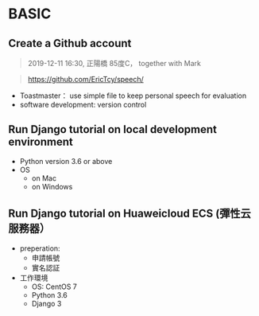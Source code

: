 # BASIC

## Create a Github account
> 2019-12-11 16:30, 正陽橋 85度C， together with Mark

> https://github.com/EricTcy/speech/ 


- Toastmaster： use simple file to keep personal speech for evaluation
- software development: version control

## Run Django tutorial on local development environment
- Python version 3.6 or above
- OS 
  - on Mac
  - on Windows

## Run Django tutorial on Huaweicloud ECS (彈性云服務器）
- preperation:
  - 申請帳號
  - 實名認証
- 工作環境
  - OS: CentOS 7
  - Python 3.6
  - Django 3
